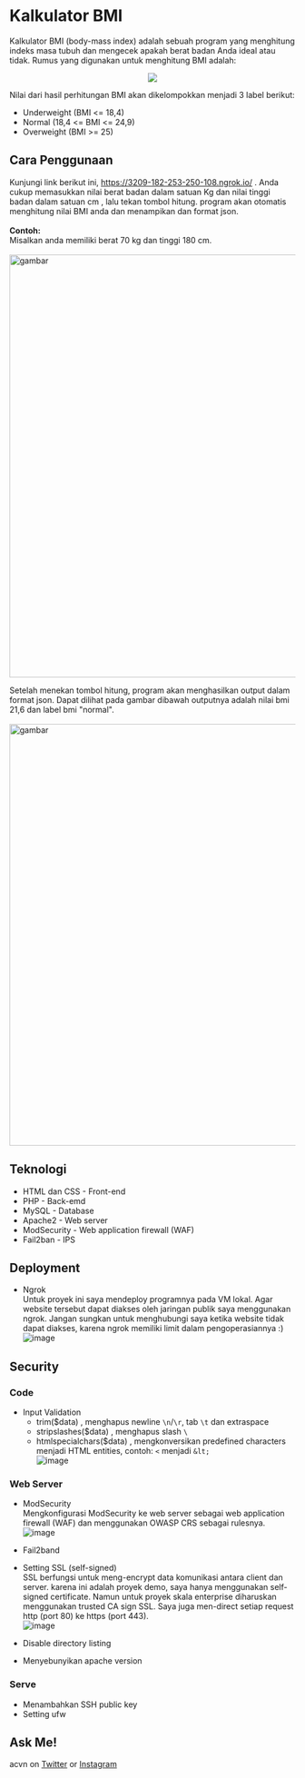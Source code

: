 # Kalkulator BMI
Kalkulator BMI (body-mass index) adalah sebuah program yang menghitung indeks masa tubuh dan mengecek apakah berat badan Anda ideal atau tidak. Rumus yang digunakan untuk menghitung BMI adalah:

<p align="center"><img src="https://user-images.githubusercontent.com/52058660/131056213-14128e17-3e25-458b-b21d-4eba5b19703f.png"></p>

Nilai dari hasil perhitungan BMI akan dikelompokkan menjadi 3 label berikut:<br>
- Underweight (BMI <= 18,4)
- Normal (18,4 <= BMI <= 24,9)
- Overweight (BMI >= 25)

## Cara Penggunaan
Kunjungi link berikut ini, https://3209-182-253-250-108.ngrok.io/ . Anda cukup memasukkan nilai berat badan dalam satuan Kg dan nilai tinggi badan dalam satuan cm , lalu tekan tombol hitung. program akan otomatis menghitung nilai BMI anda dan menampikan dan format json. <br><br>
**Contoh:**<br>
Misalkan anda memiliki berat 70 kg dan tinggi 180 cm.<br><br>
<img width="745" alt="gambar" src="https://user-images.githubusercontent.com/52058660/131071412-37543785-46d1-4079-a005-568408d4519b.png"><br>

Setelah menekan tombol hitung, program akan menghasilkan output dalam format json. Dapat dilihat pada gambar dibawah outputnya adalah nilai bmi 21,6 dan label bmi "normal".<br><br>
<img width="743" alt="gambar" src="https://user-images.githubusercontent.com/52058660/131071519-3062a1e5-1d3f-4dc1-af8f-0982e7eff359.png"><br>

## Teknologi
- HTML dan CSS - Front-end
- PHP - Back-emd
- MySQL - Database
- Apache2 - Web server
- ModSecurity - Web application firewall (WAF)
- Fail2ban - IPS

## Deployment
- Ngrok<br>
Untuk proyek ini saya mendeploy programnya pada VM lokal. Agar website tersebut dapat diakses oleh jaringan publik saya menggunakan ngrok. Jangan sungkan untuk menghubungi saya ketika website tidak dapat diakses, karena ngrok memiliki limit dalam pengoperasiannya :)<br>
![image](https://user-images.githubusercontent.com/52058660/131087118-c0ad8587-422a-4724-891b-6e2b4a30e18a.png)


## Security
### Code
- Input Validation
  - trim($data) , menghapus newline `\n`/`\r`, tab `\t` dan extraspace 
  - stripslashes($data) , menghapus slash `\`
  - htmlspecialchars($data) , mengkonversikan predefined characters menjadi HTML entities, contoh: `<` menjadi `&lt;`<br>
![image](https://user-images.githubusercontent.com/52058660/131080651-89f3b9a1-591d-46fc-ba21-d94ba1f44bcc.png)<br>


### Web Server
- ModSecurity<br>
  Mengkonfigurasi ModSecurity ke web server sebagai web application firewall (WAF) dan menggunakan OWASP CRS sebagai rulesnya.<br>
  ![image](https://user-images.githubusercontent.com/52058660/131086573-536d0215-4b30-4c68-bf65-1db34956a5e2.png)

- Fail2band
- Setting SSL (self-signed)<br>
  SSL berfungsi untuk meng-encrypt data komunikasi antara client dan server. karena ini adalah proyek demo, saya hanya menggunakan self-signed certificate. Namun untuk proyek skala enterprise diharuskan menggunakan trusted CA sign SSL. Saya juga men-direct setiap request http (port 80) ke https (port 443).<br>
  ![image](https://user-images.githubusercontent.com/52058660/131086356-d5c4dad4-2c27-40af-bfc7-b8029e470d71.png)

  
- Disable directory listing
- Menyebunyikan apache version
### Serve
- Menambahkan SSH public key
- Setting ufw

## Ask Me!
acvn on [Twitter](https://twitter.com/aldi__satria) or [Instagram](https://www.instagram.com/aldi___satria/)
















